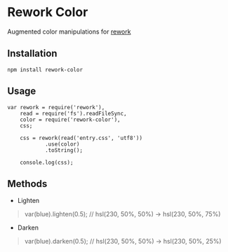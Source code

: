 Rework Color
===========

Augmented color manipulations for
[rework](https://github.com/visionmedia/rework)

Installation
------------

```
npm install rework-color
```

Usage
-----

```
var rework = require('rework'),
    read = require('fs').readFileSync,
    color = require('rework-color'),
    css;

    css = rework(read('entry.css', 'utf8'))
            .use(color)
            .toString();

    console.log(css);
```

Methods
-------

* Lighten

> var(blue).lighten(0.5); // hsl(230, 50%, 50%) -> hsl(230, 50%, 75%)

* Darken

> var(blue).darken(0.5); // hsl(230, 50%, 50%) -> hsl(230, 50%, 25%)

